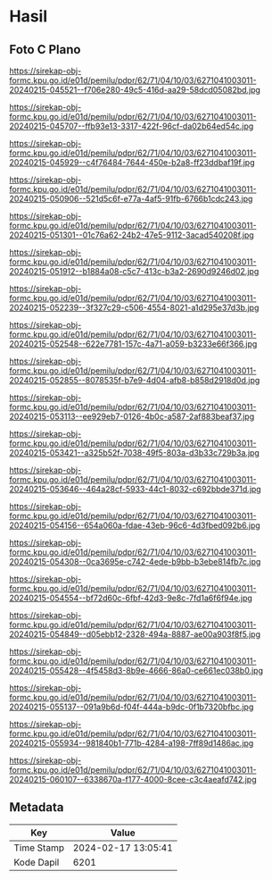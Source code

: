 # Hasil

## Foto C Plano

https://sirekap-obj-formc.kpu.go.id/e01d/pemilu/pdpr/62/71/04/10/03/6271041003011-20240215-045521--f706e280-49c5-416d-aa29-58dcd05082bd.jpg

https://sirekap-obj-formc.kpu.go.id/e01d/pemilu/pdpr/62/71/04/10/03/6271041003011-20240215-045707--ffb93e13-3317-422f-96cf-da02b64ed54c.jpg

https://sirekap-obj-formc.kpu.go.id/e01d/pemilu/pdpr/62/71/04/10/03/6271041003011-20240215-045929--c4f76484-7644-450e-b2a8-ff23ddbaf19f.jpg

https://sirekap-obj-formc.kpu.go.id/e01d/pemilu/pdpr/62/71/04/10/03/6271041003011-20240215-050906--521d5c6f-e77a-4af5-91fb-6766b1cdc243.jpg

https://sirekap-obj-formc.kpu.go.id/e01d/pemilu/pdpr/62/71/04/10/03/6271041003011-20240215-051301--01c76a62-24b2-47e5-9112-3acad540208f.jpg

https://sirekap-obj-formc.kpu.go.id/e01d/pemilu/pdpr/62/71/04/10/03/6271041003011-20240215-051912--b1884a08-c5c7-413c-b3a2-2690d9246d02.jpg

https://sirekap-obj-formc.kpu.go.id/e01d/pemilu/pdpr/62/71/04/10/03/6271041003011-20240215-052239--3f327c29-c506-4554-8021-a1d295e37d3b.jpg

https://sirekap-obj-formc.kpu.go.id/e01d/pemilu/pdpr/62/71/04/10/03/6271041003011-20240215-052548--622e7781-157c-4a71-a059-b3233e66f366.jpg

https://sirekap-obj-formc.kpu.go.id/e01d/pemilu/pdpr/62/71/04/10/03/6271041003011-20240215-052855--8078535f-b7e9-4d04-afb8-b858d2918d0d.jpg

https://sirekap-obj-formc.kpu.go.id/e01d/pemilu/pdpr/62/71/04/10/03/6271041003011-20240215-053113--ee929eb7-0126-4b0c-a587-2af883beaf37.jpg

https://sirekap-obj-formc.kpu.go.id/e01d/pemilu/pdpr/62/71/04/10/03/6271041003011-20240215-053421--a325b52f-7038-49f5-803a-d3b33c729b3a.jpg

https://sirekap-obj-formc.kpu.go.id/e01d/pemilu/pdpr/62/71/04/10/03/6271041003011-20240215-053646--464a28cf-5933-44c1-8032-c692bbde371d.jpg

https://sirekap-obj-formc.kpu.go.id/e01d/pemilu/pdpr/62/71/04/10/03/6271041003011-20240215-054156--654a060a-fdae-43eb-96c6-4d3fbed092b6.jpg

https://sirekap-obj-formc.kpu.go.id/e01d/pemilu/pdpr/62/71/04/10/03/6271041003011-20240215-054308--0ca3695e-c742-4ede-b9bb-b3ebe814fb7c.jpg

https://sirekap-obj-formc.kpu.go.id/e01d/pemilu/pdpr/62/71/04/10/03/6271041003011-20240215-054554--bf72d60c-6fbf-42d3-9e8c-7fd1a6f6f94e.jpg

https://sirekap-obj-formc.kpu.go.id/e01d/pemilu/pdpr/62/71/04/10/03/6271041003011-20240215-054849--d05ebb12-2328-494a-8887-ae00a903f8f5.jpg

https://sirekap-obj-formc.kpu.go.id/e01d/pemilu/pdpr/62/71/04/10/03/6271041003011-20240215-055428--4f5458d3-8b9e-4666-86a0-ce661ec038b0.jpg

https://sirekap-obj-formc.kpu.go.id/e01d/pemilu/pdpr/62/71/04/10/03/6271041003011-20240215-055137--091a9b6d-f04f-444a-b9dc-0f1b7320bfbc.jpg

https://sirekap-obj-formc.kpu.go.id/e01d/pemilu/pdpr/62/71/04/10/03/6271041003011-20240215-055934--981840b1-771b-4284-a198-7ff89d1486ac.jpg

https://sirekap-obj-formc.kpu.go.id/e01d/pemilu/pdpr/62/71/04/10/03/6271041003011-20240215-060107--6338670a-f177-4000-8cee-c3c4aeafd742.jpg


## Metadata

| Key        | Value               |
| ---------- | ------------------- |
| Time Stamp | 2024-02-17 13:05:41 |
| Kode Dapil | 6201                |



